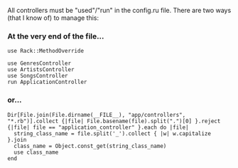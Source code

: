 All controllers must be "used"/"run" in the config.ru file. There are two ways (that I know of) to manage this:

### At the very end of the file...
```
use Rack::MethodOverride

use GenresController
use ArtistsController
use SongsController
run ApplicationController
```

### or...
```
Dir[File.join(File.dirname(__FILE__), "app/controllers", "*.rb")].collect {|file| File.basename(file).split(".")[0] }.reject {|file| file == "application_controller" }.each do |file|
  string_class_name = file.split('_').collect { |w| w.capitalize }.join
  class_name = Object.const_get(string_class_name)
  use class_name
end
```


  